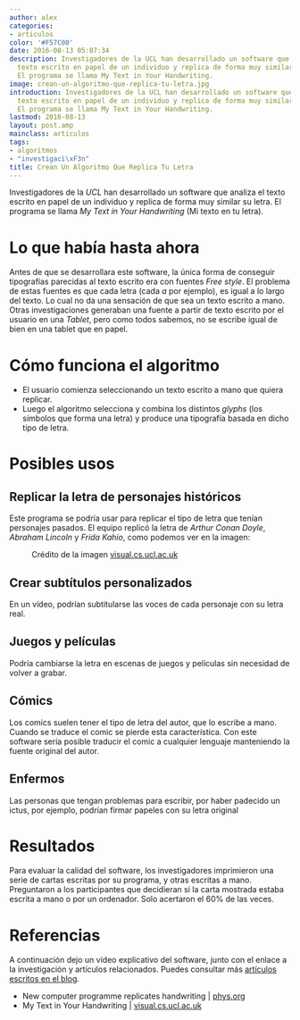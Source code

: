 ```yaml
---
author: alex
categories:
- articulos
color: '#F57C00'
date: 2016-08-13 05:07:34
description: Investigadores de la UCL han desarrollado un software que analiza el
  texto escrito en papel de un individuo y replica de forma muy similar su letra.
  El programa se llama My Text in Your Handwriting.
image: crean-un-algoritmo-que-replica-tu-letra.jpg
introduction: Investigadores de la UCL han desarrollado un software que analiza el
  texto escrito en papel de un individuo y replica de forma muy similar su letra.
  El programa se llama My Text in Your Handwriting.
lastmod: 2016-08-13
layout: post.amp
mainclass: articulos
tags:
- algoritmos
- "investigaci\xF3n"
title: Crean Un Algoritmo Que Replica Tu Letra
---
```


Investigadores de la _UCL_ han desarrollado un software que analiza el texto escrito en papel de un individuo y replica de forma muy similar su letra. El programa se llama _My Text in Your Handwriting_ (Mi texto en tu letra).

<!--more--><!--ad-->



# Lo que había hasta ahora

Antes de que se desarrollara este software, la única forma de conseguir tipografías parecidas al texto escrito era con fuentes _Free style_. El problema de estas fuentes es que cada letra (cada _a_ por ejemplo), es igual a lo largo del texto. Lo cual no da una sensación de que sea un texto escrito a mano. Otras investigaciones generaban una fuente a partir de texto escrito por el usuario en una _Tablet_, pero como todos sabemos, no se escribe igual de bien en una tablet que en papel.

# Cómo funciona el algoritmo

- El usuario comienza seleccionando un texto escrito a mano que quiera replicar.
- Luego el algoritmo selecciona y combina los distintos _glyphs_ (los símbolos que forma una letra) y produce una tipografía basada en dicho tipo de letra.

# Posibles usos

## Replicar la letra de personajes históricos

Este programa se podría usar para replicar el tipo de letra que tenían personajes pasados. El equipo replicó la letra de _Arthur Conan Doyle_, _Abraham Lincoln_ y _Frida Kahio_, como podemos ver en la imagen:

<figure>
    <amp-img on="tap:lightbox1" role="button" tabindex="0" layout="responsive" src="/img/crean-un-algoritmo-que-replica-tu-letra.jpg" alt="{{ title }}" title="{{ title }}" width="755" height="701">
</amp-img>
    <figcaption>Crédito de la imagen <a href="http://visual.cs.ucl.ac.uk/pubs/handwriting/" target="_blank">visual.cs.ucl.ac.uk</a></figcaption>
</figure>

## Crear subtítulos personalizados

En un vídeo, podrían subtitularse las voces de cada personaje con su letra real.

## Juegos y películas

Podría cambiarse la letra en escenas de juegos y películas sin necesidad de volver a grabar.

## Cómics

Los comics suelen tener el tipo de letra del autor, que lo escribe a mano. Cuando se traduce el comic se pierde esta característica. Con este software sería posible traducir el comic a cualquier lenguaje manteniendo la fuente original del autor.

## Enfermos

Las personas que tengan problemas para escribir, por haber padecido un ictus, por ejemplo, podrían firmar papeles con su letra original

# Resultados

Para evaluar la calidad del software, los investigadores imprimieron una serie de cartas escritas por su programa, y otras escritas a mano. Preguntaron a los participantes que decidieran si la carta mostrada estaba escrita a mano o por un ordenador. Solo acertaron el 60% de las veces.

# Referencias

A continuación dejo un vídeo explicativo del software, junto con el enlace a la investigación y artículos relacionados. Puedes consultar más [artículos escritos en el blog](/category/articulos/ "Artículos del blog").

<amp-youtube
    data-videoid="3mAKZaOPbBo"
    layout="responsive"
    width="640" height="480"></amp-youtube>

- New computer programme replicates handwriting \| [phys.org](http://phys.org/news/2016-08-programme-replicates.html)
- My Text in Your Handwriting \| [visual.cs.ucl.ac.uk](http://visual.cs.ucl.ac.uk/pubs/handwriting/)
